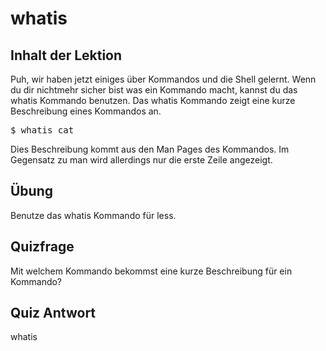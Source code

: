 # whatis

## Inhalt der Lektion

Puh, wir haben jetzt einiges über Kommandos und die Shell gelernt. Wenn du dir nichtmehr sicher bist was ein Kommando macht, kannst du das whatis Kommando benutzen. Das whatis Kommando zeigt eine kurze Beschreibung eines Kommandos an.

<pre>$ whatis cat</pre>

Dies Beschreibung kommt aus den Man Pages des Kommandos. Im Gegensatz zu man wird allerdings nur die erste Zeile angezeigt.

## Übung

Benutze das whatis Kommando für less.

## Quizfrage

Mit welchem Kommando bekommst eine kurze Beschreibung für ein Kommando?

## Quiz Antwort

whatis
